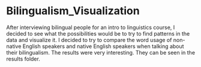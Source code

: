 # Bilingualism_Visualization

After interviewing bilingual people for an intro to linguistics course, I decided to see what the possibilities would be 
to try to find patterns in the data and visualize it. I decided to try to compare the word usage of non-native English speakers 
and native English speakers when talking about their bilingualism. The results were very interesting. They can be seen in the 
results folder.
